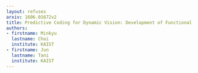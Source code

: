 ```yaml
---
layout: refuses
arxiv: 1606.01672v2
title: Predictive Coding for Dynamic Vision: Development of Functional Hierarchy in a Multiple Spatio-Temporal Scales RNN Model
authors:
- firstname: Minkyu
  lastname: Choi
  institute: KAIST
- firstname: Jun
  lastname: Tani
  institute: KAIST
---
```

